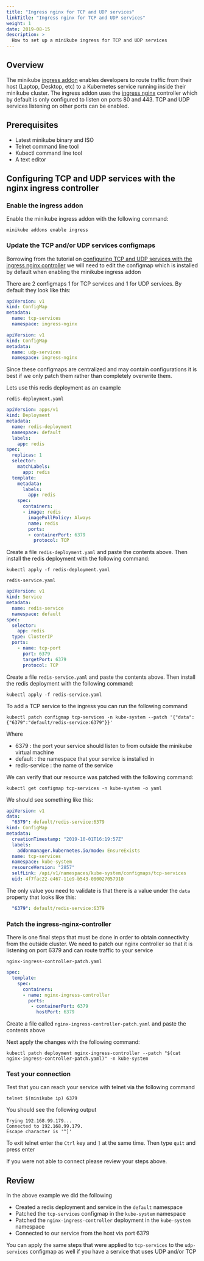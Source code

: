```yaml
---
title: "Ingress nginx for TCP and UDP services"
linkTitle: "Ingress nginx for TCP and UDP services"
weight: 1
date: 2019-08-15
description: >
  How to set up a minikube ingress for TCP and UDP services
---
```


## Overview

The minikube [ingress addon](https://github.com/kubernetes/minikube/tree/master/deploy/addons/ingress) enables developers 
to route traffic from their host (Laptop, Desktop, etc) to a Kubernetes service running inside their minikube cluster.
The ingress addon uses the [ingress nginx](https://github.com/kubernetes/ingress-nginx) controller which by default
is only configured to listen on ports 80 and 443. TCP and UDP services listening on other ports can be enabled.

## Prerequisites

- Latest minikube binary and ISO
- Telnet command line tool
- Kubectl command line tool
- A text editor

## Configuring TCP and UDP services with the nginx ingress controller

### Enable the ingress addon 

Enable the minikube ingress addon with the following command: 

```shell
minikube addons enable ingress
```

### Update the TCP and/or UDP services configmaps

Borrowing from the tutorial on [configuring TCP and UDP services with the ingress nginx controller](https://kubernetes.github.io/ingress-nginx/user-guide/exposing-tcp-udp-services/)
we will need to edit the configmap which is installed by default when enabling the minikube ingress addon 

There are 2 configmaps 1 for TCP services and 1 for UDP services. By default they look like this: 

```yaml
apiVersion: v1
kind: ConfigMap
metadata:
  name: tcp-services
  namespace: ingress-nginx
```

```yaml
apiVersion: v1
kind: ConfigMap
metadata:
  name: udp-services
  namespace: ingress-nginx
```

Since these configmaps are centralized and may contain configurations it is best if we only patch them rather than completely overwrite them. 

Lets use this redis deployment as an example

`redis-deployment.yaml`
```yaml
apiVersion: apps/v1
kind: Deployment
metadata:
  name: redis-deployment
  namespace: default
  labels:
    app: redis
spec:
  replicas: 1
  selector:
    matchLabels:
      app: redis
  template:
    metadata:
      labels:
        app: redis
    spec:
      containers:
      - image: redis
        imagePullPolicy: Always
        name: redis
        ports:
        - containerPort: 6379
          protocol: TCP
```

Create a file `redis-deployment.yaml` and paste the contents above. Then install the redis deployment with the following command:
```shell
kubectl apply -f redis-deployment.yaml
```

`redis-service.yaml`
```yaml
apiVersion: v1
kind: Service
metadata:
  name: redis-service
  namespace: default
spec:
  selector:
    app: redis
  type: ClusterIP
  ports:
    - name: tcp-port
      port: 6379
      targetPort: 6379
      protocol: TCP
```

Create a file `redis-service.yaml` and paste the contents above. Then install the redis deployment with the following command:
```shell
kubectl apply -f redis-service.yaml
```

To add a TCP service to the ingress you can run the following command

```shell
kubectl patch configmap tcp-services -n kube-system --patch '{"data":{"6379":"default/redis-service:6379"}}'
```

Where 
- 6379 : the port your service should listen to from outside the minikube virtual machine
- default : the namespace that your service is installed in
- redis-service : the name of the service

We can verify that our resource was patched with the following command: 

```shell
kubectl get configmap tcp-services -n kube-system -o yaml
```

We should see something like this: 

```yaml
apiVersion: v1
data:
  "6379": default/redis-service:6379
kind: ConfigMap
metadata:
  creationTimestamp: "2019-10-01T16:19:57Z"
  labels:
    addonmanager.kubernetes.io/mode: EnsureExists
  name: tcp-services
  namespace: kube-system
  resourceVersion: "2857"
  selfLink: /api/v1/namespaces/kube-system/configmaps/tcp-services
  uid: 4f7fac22-e467-11e9-b543-080027057910
```

The only value you need to validate is that there is a value under the `data` property that looks like this: 

```yaml
  "6379": default/redis-service:6379
```

### Patch the ingress-nginx-controller

There is one final steps that must be done in order to obtain connectivity from the outside cluster.
We need to patch our nginx controller so that it is listening on port 6379 and can route traffic to your service

`nginx-ingress-controller-patch.yaml`
```yaml
spec:
  template:
    spec:
      containers:
      - name: nginx-ingress-controller
        ports:
         - containerPort: 6379
           hostPort: 6379
```

Create a file called `nginx-ingress-controller-patch.yaml` and paste the contents above

Next apply the changes with the following command:
```shell
kubectl patch deployment nginx-ingress-controller --patch "$(cat nginx-ingress-controller-patch.yaml)" -n kube-system
```

### Test your connection

Test that you can reach your service with telnet via the following command

```shell
telnet $(minikube ip) 6379
```

You should see the following output
```text
Trying 192.168.99.179...
Connected to 192.168.99.179.
Escape character is '^]'
```

To exit telnet enter the `Ctrl` key and `]` at the same time. Then type `quit` and press enter

If you were not able to connect please review your steps above. 

## Review

In the above example we did the following
- Created a redis deployment and service in the `default` namespace
- Patched the `tcp-services` configmap in the `kube-system` namespace
- Patched the `nginx-ingress-controller` deployment in the `kube-system` namespace
- Connected to our service from the host via port 6379

You can apply the same steps that were applied to `tcp-services` to the `udp-services` configmap as well if you have a 
service that uses UDP and/or TCP

